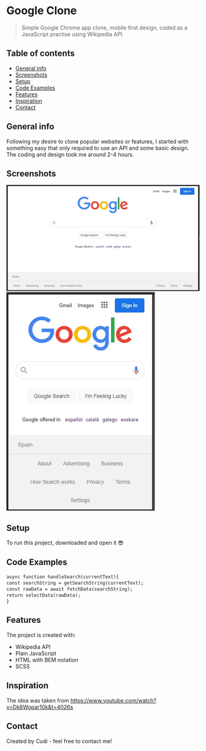 # Google Clone

> Simple Google Chrome app clone, mobile first design, coded as a JavaScript practise using Wikipedia API.

## Table of contents

- [General info](#general-info)
- [Screenshots](#screenshots)
- [Setup](#setup)
- [Code Examples](#code-examples)
- [Features](#features)
- [Inspiration](#inspiration)
- [Contact](#contact)

## General info

Following my desire to clone popular websites or features, I started with something easy that only required to use an API and some basic design.
The coding and design took me around 2-4 hours.

## Screenshots

![Design preview for the  coding challenge](./google-clone/design/googleCloneDesktop.jpg)
![Design preview for the  coding challenge](./google-clone/design/googleCloneMobile.jpg)

## Setup

To run this project, downloaded and open it 😎

## Code Examples

```
async function handleSearch(currentText){ 
const searchString = getSearchString(currentText); 
const rawData = await fetchData(searchString); 
return selectData(rawData); 
}
```

## Features

The project is created with:

- Wikipedia API
- Plain JavaScript
- HTML with BEM notation
- SCSS

## Inspiration

The idea was taken from https://www.youtube.com/watch?v=Dk6Wopar10k&t=4026s

## Contact

Created by Cudi - feel free to contact me!
